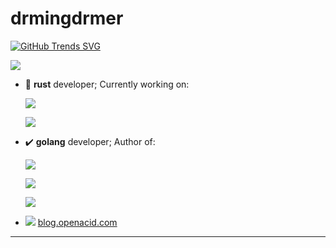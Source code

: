 # drmingdrmer

[![GitHub Trends SVG](https://api.githubtrends.io/user/svg/drmingdrmer/repos?time_range=one_year&group=other&theme=classic)](https://githubtrends.io)

<!--
<img align="left" src="https://github-readme-stats.vercel.app/api?theme=graywhite&username=drmingdrmer" alt="" />
-->

<!--
<img align="right" src="https://avatars.githubusercontent.com/u/80994548?s=100&v=4" alt="" />
<img align="right" src="https://avatars.githubusercontent.com/u/23625658?s=100&v=4" alt="" />
-->

<!--
![datafuselabs](https://avatars.githubusercontent.com/u/80994548?s=100&v=4)
![openacid](https://avatars.githubusercontent.com/u/23625658?s=100&v=4) 
-->

![](https://github-readme-stats.vercel.app/api?theme=vue&username=drmingdrmer)


<!--
[![Readme Card](https://github-readme-stats.vercel.app/api/pin/?username=openacid&repo=celeritasdb)](https://github.com/anuraghazra/github-readme-stats)
-->

<!--
[![Top Langs](https://github-readme-stats.vercel.app/api/top-langs/?username=drmingdrmer&langs_count=10&hide=javascript,html,vim%20script,php)](https://github.com/anuraghazra/github-readme-stats)
-->


  


- 🦀 **rust** developer; Currently working on: 

  [![](https://github-readme-stats.vercel.app/api/pin/?theme=dark&username=datafuselabs&repo=databend)](https://github.com/datafuselabs/databend)

  [![](https://github-readme-stats.vercel.app/api/pin/?theme=dark&username=datafuse-extras&repo=async-raft)](https://github.com/datafuse-extras/async-raft)

<!--
- <img align="right" src="https://github-readme-stats.vercel.app/api/pin/?theme=dark&username=datafuselabs&repo=databend" alt="" />

- x <img align="right" src="https://github-readme-stats.vercel.app/api/pin/?theme=dark&username=datafuse-extras&repo=async-raft" alt="" />
<img align="right" src="https://github-readme-stats.vercel.app/api/pin/?theme=discord_old_blurple&username=openacid&repo=slim" alt="" />
-->





- ✔️ **golang** developer; Author of: 

  <!-- [![](https://github-readme-stats.vercel.app/api/pin/?theme=discord_old_blurple&username=openacid&repo=slim)](https://github.com/openacid/slim) -->
  [![](https://github-readme-stats.vercel.app/api/pin/?theme=react&username=openacid&repo=slim)](https://github.com/openacid/slim)

  [![](https://github-readme-stats.vercel.app/api/pin/?theme=react&username=openacid&repo=paxoskv)](https://github.com/openacid/paxoskv)

  [![](https://github-readme-stats.vercel.app/api/pin/?theme=react&username=openacid&repo=mmp3)](https://github.com/openacid/mmp3)


- ![](https://blog.openacid.com/assets/images/favicon/favicon-16x16.png) [blog.openacid.com](https://blog.openacid.com/)

<!--
- 🐙 Research on distributed consensus algorithm: 

- 🌱 Tutuorial:

- ✏️ Skeches 
-->

<!--

- I’m an iOS developer, writer and public speaker. I'm the creator of [We Read Too](wereadtoo.com), a book resource app that features books for kids and teens with main characters of colors written by Black, Latinx, Asian and Indigenous authors. I'm currently a Leaders for Global Operation Fellow at MIT pursuing a dual degree MBA and Masters in Civil and Environmental Engineering. Previously, I worked as a Senior Software Engineer at Calm and a iOS Engineer at Slack. 

- 📱  I’m currently working on We Read Too.
- 🤓  Continually learning SwiftUI.
- 💬  Ask me about iOS development, Swift, accessibility.
- 📫  How to reach me: kaya@hey.com or Twitter [@kthomas901](twitter.com/kthomas901)
- 😄  Pronouns: she/her
- 🚴🏽‍♀️  Fun fact: I love cycling, I've done a century ride of 108 miles from Oakland to Sacramento and completed 2 triathlons.
-->

<!--
emoji list:
https://github.com/ikatyang/emoji-cheat-sheet/blob/master/README.md#animals--nature
theme list:
https://github.com/anuraghazra/github-readme-stats/blob/master/themes/README.md
-->

---


